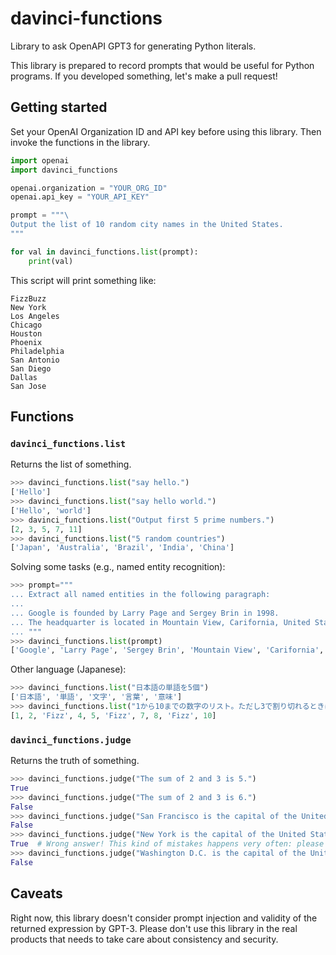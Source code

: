 # davinci-functions
Library to ask OpenAPI GPT3 for generating Python literals.

This library is prepared to record prompts that would be useful for Python programs.
If you developed something, let's make a pull request!


## Getting started

Set your OpenAI Organization ID and API key before using this library.
Then invoke the functions in the library.

```python
import openai
import davinci_functions

openai.organization = "YOUR_ORG_ID"
openai.api_key = "YOUR_API_KEY"

prompt = """\
Output the list of 10 random city names in the United States.
"""

for val in davinci_functions.list(prompt):
    print(val)
```

This script will print something like:

```
FizzBuzz
New York
Los Angeles
Chicago
Houston
Phoenix
Philadelphia
San Antonio
San Diego
Dallas
San Jose
```


## Functions

### `davinci_functions.list`

Returns the list of something.

```python
>>> davinci_functions.list("say hello.")
['Hello']
>>> davinci_functions.list("say hello world.")
['Hello', 'world']
>>> davinci_functions.list("Output first 5 prime numbers.")
[2, 3, 5, 7, 11]
>>> davinci_functions.list("5 random countries")
['Japan', 'Australia', 'Brazil', 'India', 'China']
```

Solving some tasks (e.g., named entity recognition):

```python
>>> prompt="""
... Extract all named entities in the following paragraph:
... 
... Google is founded by Larry Page and Sergey Brin in 1998.
... The headquarter is located in Mountain View, Carifornia, United States.
... """
>>> davinci_functions.list(prompt)
['Google', 'Larry Page', 'Sergey Brin', 'Mountain View', 'Carifornia', 'United States']
```

Other language (Japanese):

```python
>>> davinci_functions.list("日本語の単語を5個")
['日本語', '単語', '文字', '言葉', '意味']
>>> davinci_functions.list("1から10までの数字のリスト。ただし3で割り切れるときはFizzにしてください。")
[1, 2, 'Fizz', 4, 5, 'Fizz', 7, 8, 'Fizz', 10]
```

### `davinci_functions.judge`

Returns the truth of something.

```python
>>> davinci_functions.judge("The sum of 2 and 3 is 5.")
True
>>> davinci_functions.judge("The sum of 2 and 3 is 6.")
False
>>> davinci_functions.judge("San Francisco is the capital of the United States.")
False
>>> davinci_functions.judge("New York is the capital of the United States.")
True  # Wrong answer! This kind of mistakes happens very often: please take care.
>>> davinci_functions.judge("Washington D.C. is the capital of the United States. How about New York?")
False
```


## Caveats

Right now, this library doesn't consider prompt injection and validity of the returned
expression by GPT-3. Please don't use this library in the real products that needs to
take care about consistency and security.
